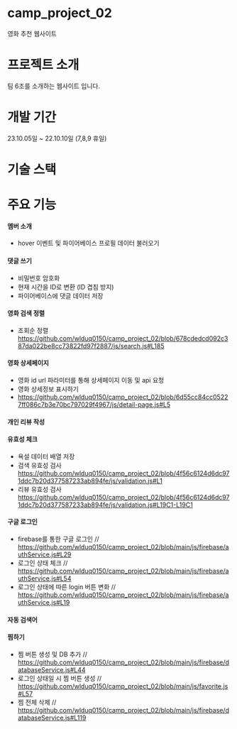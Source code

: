 # camp_project_02

영화 추천 웹사이트

# 프로젝트 소개

팀 6조를 소개하는 웹사이트 입니다.

# 개발 기간

23.10.05일 ~ 22.10.10일 (7,8,9 휴일)

# 기술 스택

# 주요 기능

#### 멤버 소개

- hover 이벤트 및 파이어베이스 프로필 데이터 불러오기

#### 댓글 쓰기

- 비밀번호 암호화
- 현재 시간을 ID로 변환 (ID 겹침 방지)
- 파이어베이스에 댓글 데이터 저장

#### 영화 검색 정렬

- 조회순 정렬 https://github.com/wlduq0150/camp_project_02/blob/678cdedcd092c387da022be8cc73822fd97f2887/js/search.js#L185

#### 영화 상세페이지

- 영화 id url 파라미터를 통해 상세페이지 이동 및 api 요청 
- 영화 상세정보 표시하기
- https://github.com/wlduq0150/camp_project_02/blob/6d55cc84cc05227ff086c7b3e70bc797029f4967/js/detail-page.js#L5

#### 개인 리뷰 작성

#### 유효성 체크

- 욕설 데이터 배열 저장
- 검색 유효성 검사 https://github.com/wlduq0150/camp_project_02/blob/4f56c6124d6dc971ddc7b20d377587233ab894fe/js/validation.js#L1
- 리뷰 유효성 검사 https://github.com/wlduq0150/camp_project_02/blob/4f56c6124d6dc971ddc7b20d377587233ab894fe/js/validation.js#L19C1-L19C1
  
#### 구글 로그인

- firebase를 통한 구글 로그인 // https://github.com/wlduq0150/camp_project_02/blob/main/js/firebase/authService.js#L29
- 로그인 상태 체크 // https://github.com/wlduq0150/camp_project_02/blob/main/js/firebase/authService.js#L54
- 로그인 상태에 따른 login 버튼 변화 // https://github.com/wlduq0150/camp_project_02/blob/main/js/firebase/authService.js#L19

#### 자동 검색어

#### 찜하기

- 찜 버튼 생성 및 DB 추가 // https://github.com/wlduq0150/camp_project_02/blob/main/js/firebase/databaseService.js#L44
- 로그인 상태일 시 찜 버튼 생성 // https://github.com/wlduq0150/camp_project_02/blob/main/js/favorite.js#L57
- 찜 전체 삭제 // https://github.com/wlduq0150/camp_project_02/blob/main/js/firebase/databaseService.js#L119
